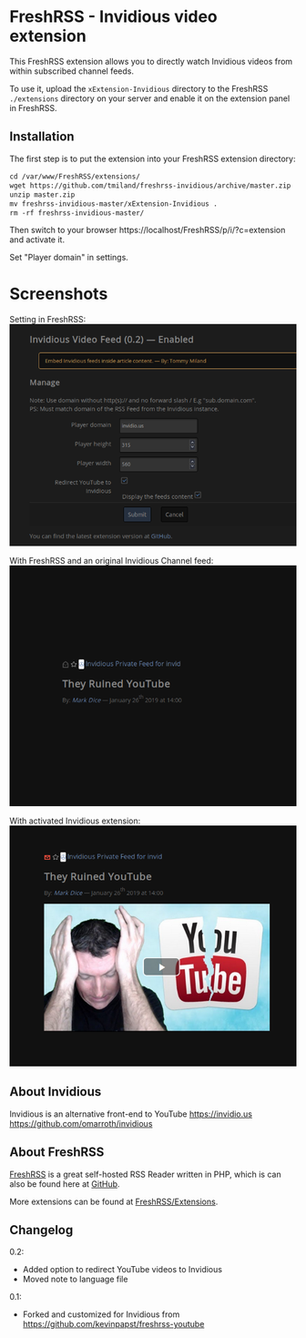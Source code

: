 # FreshRSS - Invidious video extension

This FreshRSS extension allows you to directly watch Invidious videos from within subscribed channel feeds.



To use it, upload the ```xExtension-Invidious``` directory to the FreshRSS `./extensions` directory on your server and enable it on the extension panel in FreshRSS.

## Installation

The first step is to put the extension into your FreshRSS extension directory:
```
cd /var/www/FreshRSS/extensions/
wget https://github.com/tmiland/freshrss-invidious/archive/master.zip
unzip master.zip
mv freshrss-invidious-master/xExtension-Invidious .
rm -rf freshrss-invidious-master/
```

Then switch to your browser https://localhost/FreshRSS/p/i/?c=extension and activate it.

Set "Player domain" in settings.

# Screenshots

Setting in FreshRSS:
![screenshot settings](https://raw.githubusercontent.com/tmiland/freshrss-invidious/master/settings.png?raw=true "Custom option to set the domain of your own instance, player height/width and option to redirect YouTube videos to Invidious")

With FreshRSS and an original Invidious Channel feed:
![screenshot before](https://raw.githubusercontent.com/tmiland/freshrss-invidious/master/example2.png?raw=true "Without this extension the video is not shown")

With activated Invidious extension:
![screenshot after](https://raw.githubusercontent.com/tmiland/freshrss-invidious/master/example.png?raw=true "After activationg the extension you can enjoy your video directly in the FreshRSS stream")

## About Invidious
Invidious is an alternative front-end to YouTube
https://invidio.us
https://github.com/omarroth/invidious

## About FreshRSS
[FreshRSS](https://freshrss.org/) is a great self-hosted RSS Reader written in PHP, which is can also be found here at [GitHub](https://github.com/FreshRSS/FreshRSS).

More extensions can be found at [FreshRSS/Extensions](https://github.com/FreshRSS/Extensions).

## Changelog

0.2:
* Added option to redirect YouTube videos to Invidious
* Moved note to language file

0.1:
* Forked and customized for Invidious from https://github.com/kevinpapst/freshrss-youtube
